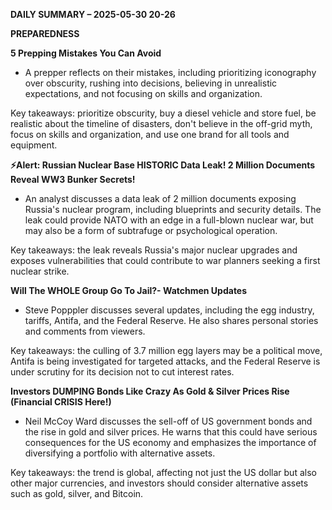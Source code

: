 **DAILY SUMMARY – 2025-05-30 20-26**

**PREPAREDNESS**

**5 Prepping Mistakes You Can Avoid**

* A prepper reflects on their mistakes, including prioritizing iconography over obscurity, rushing into decisions, believing in unrealistic expectations, and not focusing on skills and organization.

 Key takeaways: prioritize obscurity, buy a diesel vehicle and store fuel, be realistic about the timeline of disasters, don't believe in the off-grid myth, focus on skills and organization, and use one brand for all tools and equipment.

**⚡Alert: Russian Nuclear Base HISTORIC Data Leak! 2 Million Documents Reveal WW3 Bunker Secrets!**

* An analyst discusses a data leak of 2 million documents exposing Russia's nuclear program, including blueprints and security details. The leak could provide NATO with an edge in a full-blown nuclear war, but may also be a form of subtrafuge or psychological operation.

 Key takeaways: the leak reveals Russia's major nuclear upgrades and exposes vulnerabilities that could contribute to war planners seeking a first nuclear strike.

**Will The WHOLE Group Go To Jail?- Watchmen Updates**

* Steve Popppler discusses several updates, including the egg industry, tariffs, Antifa, and the Federal Reserve. He also shares personal stories and comments from viewers.

 Key takeaways: the culling of 3.7 million egg layers may be a political move, Antifa is being investigated for targeted attacks, and the Federal Reserve is under scrutiny for its decision not to cut interest rates.

**Investors DUMPING Bonds Like Crazy As Gold & Silver Prices Rise (Financial CRISIS Here!)**

* Neil McCoy Ward discusses the sell-off of US government bonds and the rise in gold and silver prices. He warns that this could have serious consequences for the US economy and emphasizes the importance of diversifying a portfolio with alternative assets.

 Key takeaways: the trend is global, affecting not just the US dollar but also other major currencies, and investors should consider alternative assets such as gold, silver, and Bitcoin.